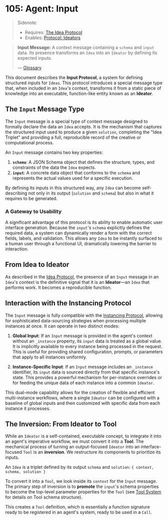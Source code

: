# 105: Agent: Input

> Sidenote:
>
> - Requires: [The Idea Protocol](./001_protocol_ideas.md)
> - Enables: [Protocol: Ideators](./003_protocol_ideators.md)

> **Input Message:** A context message containing a `schema` and `input` data. Its presence transforms an `Idea` into an `Ideator` by defining its expected inputs.
>
> — [Glossary](./000_glossry.md)

This document describes the **Input Protocol**, a system for defining structured inputs for `Ideas`. This protocol introduces a special message type that, when included in an `Idea`'s context, transforms it from a static piece of knowledge into an executable, function-like entity known as an **Ideator**.

## The `Input` Message Type

The `Input` message is a special type of context message designed to formally declare the data an `Idea` accepts. It is the mechanism that captures the structured input used to produce a given `solution`, completing the "Idea Triplet" and providing a full, reproducible record of the creative or computational process.

An `Input` message contains two key properties:

1.  **`schema`**: A JSON Schema object that defines the structure, types, and constraints of the data the `Idea` expects.
2.  **`input`**: A concrete data object that conforms to the `schema` and represents the actual values used for a specific execution.

By defining its inputs in this structured way, any `Idea` can become self-describing not only in its output (`solution` and `schema`) but also in what it requires to be generated.

### A Gateway to Usability

A significant advantage of this protocol is its ability to enable automatic user interface generation. Because the `input`'s `schema` explicitly defines the required data, a system can dynamically render a form with the correct fields, labels, and validation. This allows any `Idea` to be instantly surfaced to a human user through a functional UI, dramatically lowering the barrier to interaction.

## From Idea to Ideator

As described in the [Idea Protocol](./001_concept_idea.md), the presence of an `Input` message in an `Idea`'s context is the definitive signal that it is an **Ideator**—an `Idea` that performs work. It becomes a reproducible function.

## Interaction with the Instancing Protocol

The `Input` message is fully compatible with the [Instancing Protocol](./108_agent_instancing.md), allowing for sophisticated data-sourcing strategies when processing multiple instances at once. It can operate in two distinct modes:

1.  **Global Input**: If an `Input` message is provided in the agent's context without an `_instance` property, its `input` data is treated as a global value. It is implicitly available to every instance being processed in the request. This is useful for providing shared configuration, prompts, or parameters that apply to all instances uniformly.

2.  **Instance-Specific Input**: If an `Input` message includes an `_instance` identifier, its `input` data is sourced directly from that specific instance's state. This provides a powerful mechanism for per-instance overrides or for feeding the unique data of each instance into a common `Ideator`.

This dual-mode capability allows for the creation of flexible and efficient multi-instance workflows, where a single `Ideator` can be configured with a baseline of global inputs and then customized with specific data from each instance it processes.

## The Inversion: From Ideator to Tool

While an `Ideator` is a self-contained, executable concept, to integrate it into an agent's imperative workflow, we must convert it into a **Tool**. The mechanical process of turning an output-focused `Ideator` into an interface-focused `Tool` is an **inversion**. We restructure its components to prioritize its inputs.

An `Idea` is a triplet defined by its output `schema` and `solution`:
`{ context, schema, solution }`

To convert it into a `Tool`, we look inside its `context` for the `Input` message. The primary step of inversion is to **promote** the `input`'s schema properties to become the top-level parameter properties for the `Tool` (see [Tool System](./102_agent_tool.md) for details on Tool schema structure).

This creates a `Tool` definition, which is essentially a function signature ready to be registered in an agent's system, ready to be used in a `Call`.
